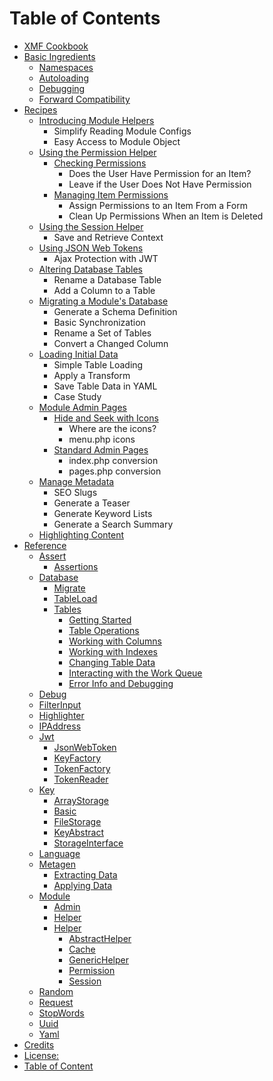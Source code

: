 # Table of Contents

* [XMF Cookbook](en/README.md)
* [Basic Ingredients](en/book/ingredients/)
  * [Namespaces](en/book/ingredients/namespaces.md)
  * [Autoloading](en/book/ingredients/autoloader.md)
  * [Debugging](en/book/ingredients/debugging.md)
  * [Forward Compatibility](en/book/ingredients/compatibility.md)
* [Recipes](en/book/recipes/)
  * [Introducing Module Helpers](en/book/recipes/modhelper.md)
    * Simplify Reading Module Configs
    * Easy Access to Module Object
  * [Using the Permission Helper](en/book/recipes/permission.md)
    * [Checking Permissions](en/book/recipes/perm-check.md)
      * Does the User Have Permission for an Item?
      * Leave if the User Does Not Have Permission
    * [Managing Item Permissions](en/book/recipes/perm-form.md)
      * Assign Permissions to an Item From a Form
      * Clean Up Permissions When an Item is Deleted
  * [Using the Session Helper](en/book/recipes/session.md)
    * Save and Retrieve Context
  * [Using JSON Web Tokens](en/book/recipes/jsonwebtokens.md)
    * Ajax Protection with JWT
  * [Altering Database Tables](en/book/recipes/dbtables.md)
    * Rename a Database Table
    * Add a Column to a Table
  * [Migrating a Module's Database](en/book/recipes/migrations.md)
    * Generate a Schema Definition
    * Basic Synchronization
    * Rename a Set of Tables
    * Convert a Changed Column
  * [Loading Initial Data](en/book/recipes/loaddata.md)
    * Simple Table Loading
    * Apply a Transform
    * Save Table Data in YAML
    * Case Study
  * [Module Admin Pages](en/book/recipes/modadmin.md)
    * [Hide and Seek with Icons](en/book/recipes/modadm-icons.md)
      * Where are the icons?
      * menu.php icons
    * [Standard Admin Pages](en/book/recipes/modadm-pages.md)
      * index.php conversion
      * pages.php conversion
  * [Manage Metadata](en/book/recipes/metagen.md)
    * SEO Slugs
    * Generate a Teaser
    * Generate Keyword Lists
    * Generate a Search Summary
  * [Highlighting Content](en/book/recipes/highlight.md)
* [Reference](en/book/reference.md)
  * [Assert](en/book/assert/)
    * [Assertions](en/book/assert/assert.md)
  * [Database](en/book/database/)
    * [Migrate](en/book/database/migrate.md)
    * [TableLoad](en/book/database/tableload.md)
    * [Tables](en/book/database/tables.md)
      * [Getting Started](en/book/database/tables-start.md)
      * [Table Operations](en/book/database/tables-tableops.md)
      * [Working with Columns](en/book/database/tables-columns.md)
      * [Working with Indexes](en/book/database/tables-indexes.md)
      * [Changing Table Data](en/book/database/tables-data.md)
      * [Interacting with the Work Queue](en/book/database/tables-queue.md)
      * [Error Info and Debugging](en/book/database/tables-errors.md)
  * [Debug](en/book/debug.md)
  * [FilterInput](en/book/filterinput.md)
  * [Highlighter](en/book/highlighter.md)
  * [IPAddress](en/book/ipaddress.md)
  * [Jwt](en/book/jwt/)
    * [JsonWebToken](en/book/jwt/jsonwebtoken.md)
    * [KeyFactory](en/book/jwt/keyfactory.md)
    * [TokenFactory](en/book/jwt/tokenfactory.md)
    * [TokenReader](en/book/jwt/tokenreader.md)
  * [Key](en/book/key/)
    * [ArrayStorage](en/book/key/arraystorage.md)
    * [Basic](en/book/key/basic.md)
    * [FileStorage](en/book/key/filestorage.md)
    * [KeyAbstract](en/book/key/keyabstract.md)
    * [StorageInterface](en/book/key/storageinterface.md)
  * [Language](en/book/language.md)
  * [Metagen](en/book/metagen/)
    * [Extracting Data](en/book/metagen/generating.md)
    * [Applying Data](en/book/metagen/applying.md)
  * [Module](en/book/module/)
    * [Admin](en/book/module/admin.md)
    * [Helper](en/book/module/helper.md)
    * [Helper](en/book/module/helper-ns.md)
      * [AbstractHelper](en/book/module/abstracthelper.md)
      * [Cache](en/book/module/cache.md)
      * [GenericHelper](en/book/module/generichelper.md)
      * [Permission](en/book/module/permission.md)
      * [Session](en/book/module/session.md)
  * [Random](en/book/random.md)
  * [Request](en/book/request.md)
  * [StopWords](en/book/stopwords.md)
  * [Uuid](en/book/uuid.md)
  * [Yaml](en/book/yaml.md)
* [Credits](en/book/credits.md)
* [License:](license.md)
* [Table of Content](en/summary.md)



